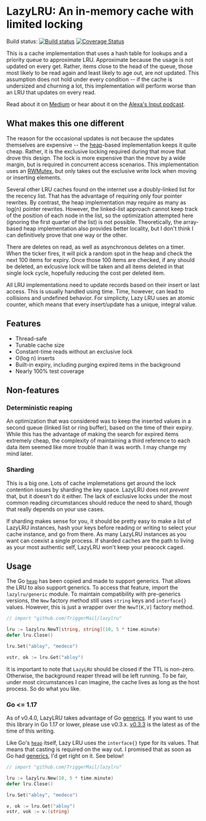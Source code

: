 # LazyLRU: An in-memory cache with limited locking

Build status: [![Build status](https://badge.buildkite.com/ad7c5afa9718790714c46a0dbf44ff8cb72ebdb7dcc5e84fb7.svg?branch=master)](https://buildkite.com/bluecore-inc/lazylru) [![Coverage Status](https://coveralls.io/repos/github/TriggerMail/lazylru/badge.svg?branch=master)](https://coveralls.io/github/TriggerMail/lazylru?branch=master)

This is a cache implementation that uses a hash table for lookups and a priority queue to approximate LRU. Approximate because the usage is not updated on every get. Rather, items close to the head of the queue, those most likely to be read again and least likely to age out, are not updated. This assumption does not hold under every condition -- if the cache is undersized and churning a lot, this implementation will perform worse than an LRU that updates on every read.

Read about it on [Medium](https://medium.com/bluecore-engineering/lazylru-laughing-all-the-way-to-production-19d2a053c3cb) or hear about it on the [Alexa's Input podcast](https://anchor.fm/alexagriffith/episodes/Cache-Only-with-Mike-Hurwitz-e146ob2).

## What makes this one different

The reason for the occasional updates is not because the updates themselves are expensive -- the [heap](https://golang.org/pkg/container/heap/)-based implementation keeps it quite cheap. Rather, it is the exclusive locking required during that move that drove this design. The lock is more expensive than the move by a wide margin, but is required in concurrent access scenarios. This implementation uses an [RWMutex](https://golang.org/pkg/sync/#RWMutex), but only takes out the exclusive write lock when moving or inserting elements.

Several other LRU caches found on the internet use a doubly-linked list for the recency list. That has the advantage of requiring only four pointer rewrites. By contrast, the heap implementation may require as many as log(n) pointer rewrites. However, the linked-list approach cannot keep track of the position of each node in the list, so the optimization attempted here (ignoring the first quarter of the list) is not possible. Theoretically, the array-based heap implementation also provides better locality, but I don't think I can definitively prove that one way or the other.

There are deletes on read, as well as asynchronous deletes on a timer. When the ticker fires, it will pick a random spot in the heap and check the next 100 items for expiry. Once those 100 items are checked, if any should be deleted, an exlcusive lock will be taken and all items deleted in that single lock cycle, hopefully reducing the cost per deleted item.

All LRU implementations need to update records based on their insert or last access. This is usually handled using time. Time, however, can lead to collisions and undefined behavior. For simplicity, Lazy LRU uses an atomic counter, which means that every insert/update has a unique, integral value.

## Features

* Thread-safe
* Tunable cache size
* Constant-time reads without an exclusive lock
* O(log n) inserts
* Built-in expiry, including purging expired items in the background
* Nearly 100% test coverage

## Non-features

### Deterministic reaping

An optimization that was considered was to keep the inserted values in a second queue (linked list or ring buffer), based on the time of their expiry. While this has the advantage of making the search for expired items extremely cheap, the complexity of maintaining a third reference to each data item seemed like more trouble than it was worth. I may change my mind later.

### Sharding

This is a big one. Lots of cache implemetations get around the lock contention issues by sharding the key space. LazyLRU does not _prevent_ that, but it doesn't do it either. The lack of exclusive locks under the most common reading circumstances should reduce the need to shard, though that really depends on your use cases.

If sharding makes sense for you, it should be pretty easy to make a list of LazyLRU instances, hash your keys before reading or writing to select your cache instance, and go from there. As many LazyLRU instances as you want can coexist a single process. If sharded caches are the path to living as your most authentic self, LazyLRU won't keep your peacock caged.

## Usage

The Go [`heap`](https://golang.org/pkg/container/heap/) has been copied and made to support generics. That allows the LRU to also support generics. To access that feature, import the `lazylru/generic` module. To maintain compatibility with pre-generics versions, the `New` factory method still uses `string` keys and `interface{}` values. However, this is just a wrapper over the `NewT[K,V]` factory method.

```go
// import "github.com/TriggerMail/lazylru"

lru := lazylru.NewT[string, string](10, 5 * time.minute)
defer lru.Close()

lru.Set("abloy", "medeco")

vstr, ok := lru.Get("abloy")
```

It is important to note that `LazyLRU` should be closed if the TTL is non-zero. Otherwise, the background reaper thread will be left running. To be fair, under most circumstances I can imagine, the cache lives as long as the host process. So do what you like.

### Go &lt;= 1.17

As of v0.4.0, LazyLRU takes advantage of Go [generics](https://go.googlesource.com/proposal/+/master/design/go2draft-contracts.md). If you want to use this library in Go 1.17 or lower, please use v0.3.x. [v0.3.3](https://github.com/TriggerMail/lazylru/releases/tag/v0.3.3) is the latest as of the time of this writing.

Like Go's [`heap`](https://golang.org/pkg/container/heap/) itself, Lazy LRU uses the `interface{}` type for its values. That means that casting is required on the way out. I promised that as soon as Go had [generics](https://go.googlesource.com/proposal/+/master/design/go2draft-contracts.md), I'd get right on it. See below!

```go
// import "github.com/TriggerMail/lazylru"

lru := lazylru.New(10, 5 * time.minute)
defer lru.Close()

lru.Set("abloy", "medeco")

v, ok := lru.Get("abloy")
vstr, vok := v.(string)
```

### 
